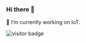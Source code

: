 ### Hi there 👋

🔭 I’m currently working on IoT.


![visitor badge](https://visitor-badge.glitch.me/badge?page_id=yanxiang-wang.visitor-badge&left_color=red&right_color=green&left_text=Hello%20Visitors)


<!--
**yanxiang-wang/yanxiang-wang** is a ✨ _special_ ✨ repository because its `README.md` (this file) appears on your GitHub profile.

Here are some ideas to get you started:

- 🔭 I’m currently working on ...
- 🌱 I’m currently learning ...
- 👯 I’m looking to collaborate on ...
- 🤔 I’m looking for help with ...
- 💬 Ask me about ...
- 📫 How to reach me: ...
- 😄 Pronouns: ...
- ⚡ Fun fact: ...
-->
